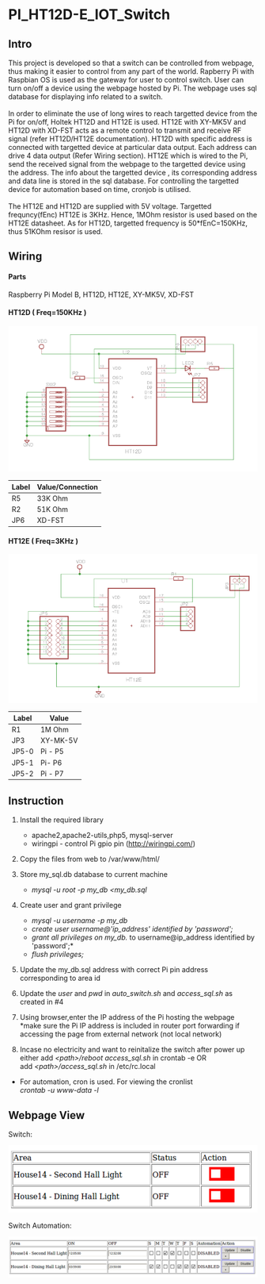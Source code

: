 # PI_HT12D-E_IOT_Switch

## Intro
This project is developed so that a switch can be controlled from webpage, thus making it easier to control from any part of the world. 
Rapberry Pi with Raspbian OS is used as the gateway for user to control switch. User can turn on/off a device using the webpage hosted by Pi. The webpage uses sql database for displaying info related to a switch.
<br /> 
<br /> In order to eliminate the use of long wires to reach targetted device from the Pi for on/off, Holtek HT12D and HT12E is used. HT12E with XY-MK5V and HT12D with XD-FST acts as a remote control to transmit and receive RF signal (refer HT12D/HT12E documentation). HT12D with specific address is connected with targetted device at particular data output. Each address can drive 4 data output (Refer Wiring section). HT12E which is wired to the Pi, send the received signal from the webpage to the targetted device using the address. The info about the targetted device , its corresponding address and data line is stored in the sql database. For controlling the targetted device for automation based on time, cronjob is utilised.
<br /> 
<br />The HT12E and HT12D are supplied with 5V voltage. Targetted frequncy(fEnc) HT12E is 3KHz. Hence, 1MOhm resistor is used based on the HT12E datasheet. As for HT12D, targetted frequency is 50*fEnC=150KHz, thus 51KOhm resisor is used. 

 
## Wiring
#### Parts
Raspberry Pi Model B, HT12D, HT12E,  XY-MK5V, XD-FST

#### HT12D ( Freq=150KHz )

![Alt text](./images/ht12d.png)


|  Label | Value/Connection |
| ------------- | ------------- |
| R5  | 33K Ohm  |
| R2  | 51K Ohm  |
| JP6  | XD-FST  |

#### HT12E ( Freq=3KHz )
![Alt text](./images/ht12e.png)

|  Label | Value |
| ------------- | ------------- |
| R1  | 1M Ohm  |
| JP3  | XY-MK-5V  |
| JP5-0  | Pi - P5  |
| JP5-1  | Pi- P6  |
| JP5-2  | Pi - P7  |

## Instruction
1. Install the required library
   - apache2,apache2-utils,php5, mysql-server  
   - wiringpi - control Pi gpio pin (http://wiringpi.com/)
  
2. Copy the files from web to /var/www/html/
  
3. Store my_sql.db database to current machine
   - *mysql -u root -p my_db <my_db.sql*

4. Create user and grant privilege
   - *mysql -u username -p my_db*
   - *create user username@'ip_address' identified by 'password';*
   - *grant all privileges on my_db.* to username@ip_address identified by 'password';*
   - *flush privileges;*

5. Update the my_db.sql address with correct Pi pin address corresponding to area id

6. Update the *user* and *pwd* in *auto_switch.sh* and *access_sql.sh* as created in #4

7. Using browser,enter the IP address of the Pi hosting the webpage 
   <br />*make sure the Pi IP address is  included in router port forwarding if accessing the page from external network (not local network)
   
 8. Incase no electricity and want to reinitalize the switch after power up
    <br /> either add *\<path\>/reboot access_sql.sh* in crontab -e OR
    <br /> add *\<path\>/access_sql.sh* in /etc/rc.local


* For automation, cron is used. For viewing the cronlist
   <br />*crontab -u www-data -l*

## Webpage View

Switch:

![Alt text](./images/switch.png)

Switch Automation:

![Alt text](./images/switch_auto.png)

